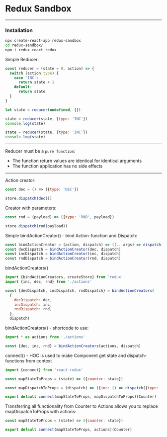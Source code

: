 # Redux Sandbox

___

### Installation

```bash
npx create-react-app redux-sandbox
cd redux-sandbox/
npm i redux react-redux
```

Simple Reducer:

```javascript
const reducer = (state = 0, action) => {
  switch (action.type) {
    case 'INC':
      return state + 1
    default:
      return state
  }
}

let state = reducer(undefined, {})

state = reducer(state, {type: 'INC'})
console.log(state)

state = reducer(state, {type: 'INC'})
console.log(state)
```
___
Reducer must be a `pure function`:
* The function return values are identical for identical arguments
* The function application has no side effects
___
Action creator:
```javascript
const dec = () => ({type: 'DEC'})

store.dispatch(dec())
```
Creator with parameters:
```javascript
const rnd = (payload) => ({type: 'RND', payload})

store.dispatch(rnd(payload))
```
Simple bindActionCreator() - bind Action-function and Dispatch:
```javascript
const bindActionCreator = (action, dispatch) => ((...args) => dispatch(action(...args)))
const decDispatch = bindActionCreator(dec, dispatch)
const incDispatch = bindActionCreator(inc, dispatch)
const rndDispatch = bindActionCreator(rnd, dispatch)
```
bindActionCreators()
```javascript
import {bindActionCreators, createStore} from 'redux'
import {inc, dec, rnd} from './actions'

const {decDispatch, incDispatch, rndDispatch} = bindActionCreators(
  {
    decDispatch: dec,
    incDispatch: inc,
    rndDispatch: rnd,
  },
  dispatch)
```
bindActionCreators() - shortcode to use:
```javascript
import * as actions from './actions'

const {dec, inc, rnd} = bindActionCreators(actions, dispatch)
```
connect() - HOC is used to make Component get state and dispatch-functions from context
```javascript
import {connect} from 'react-redux'

const mapStateToProps = (state) => ({counter: state})

const mapDispatchToProps = (dispatch) => ({inc: () => dispatch({type: 'INC'})})

export default connect(mapStateToProps, mapDispatchToProps)(Counter)
```
Transferring all functionality from Counter to Actions allows you to replace mapDispatchToProps with actions:
```javascript
const mapStateToProps = (state) => ({counter: state})

export default connect(mapStateToProps, actions)(Counter)
```